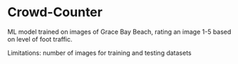 # Crowd-Counter
ML model trained on images of Grace Bay Beach, rating an image 1-5 based on level of foot traffic.

Limitations: number of images for training and testing datasets
